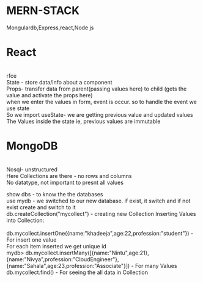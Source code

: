 # MERN-STACK
Mongulardb,Express,react,Node js
<h1>React</h1><br> 
rfce<br>
State - store data/info about a component<br>
Props- transfer data from parent(passing values here) to child (gets the value and activate the props here) <br>
when we enter the values in form, event is occur. so to handle the event we use state<br>
So we import useState- we are getting previous value and updated values<br>
The Values inside the state ie, previous values are immutable<br>

<h1>MongoDB</h1><br>
Nosql- unstructured <br>
Here Collections are there - no rows and columns<br>
No datatype, not important to presnt all values<br>

show dbs - to know the the databases<br>
use mydb - we switched to our new database. if exist, it switch and if not exist create and switch to it<br>
db.createCollection("mycollect") - creating new Collection
Inserting Values into Collection:<br><br>
db.mycollect.insertOne({name:"khadeeja",age:22,profession:"student"}) - For insert one value<br>
For each item inserted we get unique id<br>
mydb> db.mycollect.insertMany([{name:"Nintu",age:21},{name:"Nivya",profession:"CloudEngineer"},{name:"Sahala",age:23,profession:"Associate"}]) - For many Values <br>
db.mycollect.find() - For seeing the all data in Collection<br>
 

 


